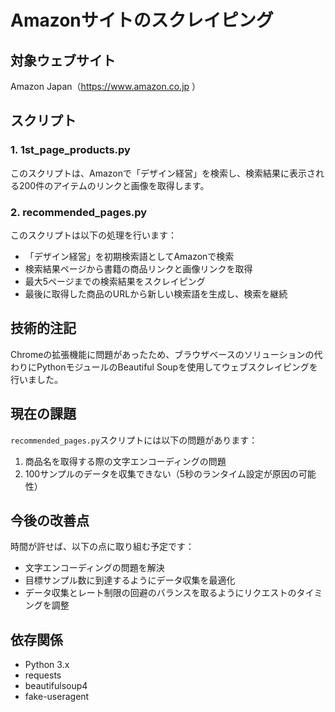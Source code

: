 # Amazonサイトのスクレイピング

## 対象ウェブサイト
Amazon Japan（https://www.amazon.co.jp ）

## スクリプト

### 1. 1st_page_products.py
このスクリプトは、Amazonで「デザイン経営」を検索し、検索結果に表示される200件のアイテムのリンクと画像を取得します。

### 2. recommended_pages.py
このスクリプトは以下の処理を行います：
- 「デザイン経営」を初期検索語としてAmazonで検索
- 検索結果ページから書籍の商品リンクと画像リンクを取得
- 最大5ページまでの検索結果をスクレイピング
- 最後に取得した商品のURLから新しい検索語を生成し、検索を継続

## 技術的注記
Chromeの拡張機能に問題があったため、ブラウザベースのソリューションの代わりにPythonモジュールのBeautiful Soupを使用してウェブスクレイピングを行いました。

## 現在の課題
`recommended_pages.py`スクリプトには以下の問題があります：
1. 商品名を取得する際の文字エンコーディングの問題
2. 100サンプルのデータを収集できない（5秒のランタイム設定が原因の可能性）

## 今後の改善点
時間が許せば、以下の点に取り組む予定です：
- 文字エンコーディングの問題を解決
- 目標サンプル数に到達するようにデータ収集を最適化
- データ収集とレート制限の回避のバランスを取るようにリクエストのタイミングを調整

## 依存関係
- Python 3.x
- requests
- beautifulsoup4
- fake-useragent